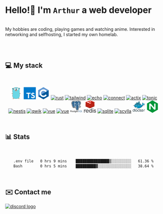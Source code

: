 # Hello!👋 I'm **`Arthur`** a web developer

<br>
My hobbies are coding, playing games and watching anime. Interested in networking and selfhosting, I started my own homelab.

<br clear="both"><br clear="both">

## 💻 My stack

<br clear="both">

<p align="center">
  <a href="https://golang.org" target="_blank" rel="noreferrer"><img src="https://raw.githubusercontent.com/devicons/devicon/master/icons/go/go-original.svg" alt="go" width="40" height="40" /></a>
  <a href="https://www.typescriptlang.org/" target="_blank" rel="noreferrer"><img src="https://raw.githubusercontent.com/devicons/devicon/master/icons/typescript/typescript-original.svg" alt="typescript" width="40" height="40" /></a>
  <a href="https://www.cprogramming.com/" target="_blank" rel="noreferrer"><img src="https://raw.githubusercontent.com/devicons/devicon/master/icons/c/c-original.svg" alt="c" width="40" height="40" /></a>
  <a href="https://www.rust-lang.org/fr" target="_blank" rel="noreferrer"><img src="https://cdn.icon-icons.com/icons2/2699/PNG/512/rust_lang_logo_icon_169776.png" alt="rust" width="40" height="40" /></a>
  <a href="https://tailwindcss.com/" target="_blank" rel="noreferrer"><img src="https://www.vectorlogo.zone/logos/tailwindcss/tailwindcss-icon.svg" alt="tailwind" width="40" height="40" /></a>
  <a href="https://echo.labstack.com/" target="_blank" rel="noreferrer"><img src="https://avatars.githubusercontent.com/u/2624634?v=4" alt="echo" width="40" height="40" /></a>
  <a href="https://connectrpc.com/" target="_blank" rel="noreferrer"><img src="https://avatars.githubusercontent.com/u/97258658?s=200&v=4" alt="connect" width="40" height="40" /></a>
  <a href="https://actix.rs/" target="_blank" rel="noreferrer"><img src="https://avatars.githubusercontent.com/u/32776943?s=200&v=4" alt="actix" width="40" height="40" /></a>
  <a href="https://github.com/hyperium/tonic" target="_blank" rel="noreferrer"><img src="https://repository-images.githubusercontent.com/201517171/0152bf80-e52d-11e9-9f4b-e0bc855a8b64" alt="tonic" width="40" height="40" /></a>
  <a href="https://nestjs.com/" target="_blank" rel="noreferrer"><img src="https://upload.wikimedia.org/wikipedia/commons/a/a8/NestJS.svg" alt="nestjs" width="40" height="40" /></a>
  <a href="https://qwik.builder.io/" target="_blank" rel="noreferrer"><img src="https://seeklogo.com/images/Q/qwik-icon-logo-48EC4793C2-seeklogo.com.png" alt="qwik" width="40" height="40" /></a>
  <a href="https://vuejs.org/" target="_blank" rel="noreferrer"><img src="https://upload.wikimedia.org/wikipedia/commons/f/f1/Vue.png" alt="vue" width="40" height="40" /></a>
  <a href="https://fr.react.dev/" target="_blank" rel="noreferrer"><img src="https://cdn1.iconfinder.com/data/icons/programing-development-8/24/react_logo-512.png" alt="vue" width="40" height="40" /></a>
  <a href="https://www.postgresql.org" target="_blank" rel="noreferrer"><img src="https://raw.githubusercontent.com/devicons/devicon/master/icons/postgresql/postgresql-original-wordmark.svg" alt="postgresql" width="40" height="40" /></a>
  <a href="https://redis.io" target="_blank" rel="noreferrer"><img src="https://raw.githubusercontent.com/devicons/devicon/master/icons/redis/redis-original-wordmark.svg" alt="redis" width="40" height="40" /></a>
  <a href="https://www.sqlite.org/" target="_blank" rel="noreferrer"><img src="https://www.vectorlogo.zone/logos/sqlite/sqlite-icon.svg" alt="sqlite" width="40" height="40" /></a>
  <a href="https://www.scylladb.com/" target="_blank" rel="noreferrer"><img src="https://www.scylladb.com/wp-content/uploads/scylla-drivers.png" alt="scylla" width="40" height="40" /></a>
  <a href="https://www.docker.com/" target="_blank" rel="noreferrer"><img src="https://raw.githubusercontent.com/devicons/devicon/master/icons/docker/docker-original-wordmark.svg" alt="docker" width="40" height="40" /></a>
  <a href="https://www.nginx.com" target="_blank" rel="noreferrer"><img src="https://raw.githubusercontent.com/devicons/devicon/master/icons/nginx/nginx-original.svg" alt="nginx" width="40" height="40" /></a>
</p>

<br clear="both">

## 📊 Stats

<!-- <br clear="both">

<div align="center">
  <img src="https://github-readme-stats.vercel.app/api?username=X3ne&hide_title=true&hide_rank=false&show_icons=true&include_all_commits=true&count_private=true&disable_animations=false&theme=dracula&locale=en&hide_border=true&bg_color=0d1117"  />
  <img src="https://github-readme-stats.vercel.app/api/top-langs?username=X3ne&locale=en&hide_title=true&layout=compact&card_width=320&langs_count=5&theme=dracula&hide_border=true&bg_color=0d1117" height="150" alt="languages graph"  />
</div> -->

<br clear="both">

<div align="center">
<!--START_SECTION:waka-->

```txt
.env file   0 hrs 9 mins    ███████████████▒░░░░░░░░░   61.36 %
Bash        0 hrs 5 mins    █████████▓░░░░░░░░░░░░░░░   38.64 %
```

<!--END_SECTION:waka-->
</div>

<!-- <br clear="both">

## 🎶 Spotify

<p align="center">
  <img src="https://spotify-github-profile.vercel.app/api/view?uid=x3ne&cover_image=true&theme=default&show_offline=true&background_color=0d1117&interchange=false&bar_color_cover=true">  
</p> -->

<br clear="both">

## ✉️ Contact me

<p align="left">
  <a href="https://discordapp.com/users/630131494064488461" target="_blank"><img src="https://img.shields.io/static/v1?message=Discord&logo=discord&label=&color=7289DA&logoColor=white&labelColor=&style=for-the-badge" height="35" alt="discord logo"  /></a>
</p>
